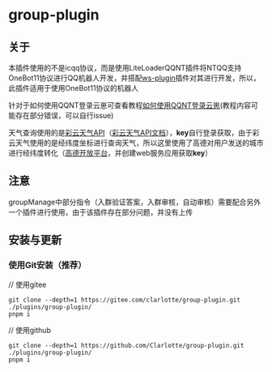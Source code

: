 # group-plugin

## 关于

本插件使用的不是icqq协议，而是使用LiteLoaderQQNT插件将NTQQ支持OneBot11协议进行QQ机器人开发，并搭配[ws-plugin](https://gitee.com/xiaoye12123/ws-plugin)插件对其进行开发，所以，此插件适用于使用OneBot11协议的机器人<br>

针对于如何使用QQNT登录云崽可查看教程[如何使用QQNT登录云崽](https://gitee.com/clarlotte/group-plugin/blob/master/%E5%A6%82%E4%BD%95%E4%BD%BF%E7%94%A8QQNT%E7%99%BB%E5%BD%95%E4%BA%91%E5%B4%BD.md)(教程内容可能存在部分错误，可以自行issue)<br>

天气查询使用的是[彩云天气API](https://platform.caiyunapp.com/login)（[彩云天气API文档](https://docs.caiyunapp.com/docs/intro)），**key**自行登录获取，由于彩云天气使用的是经纬度坐标进行查询天气，所以这里使用了高德对用户发送的城市进行经纬度转化（[高德开放平台](https://lbs.amap.com/)，并创建web服务应用获取**key**）<br>

## 注意
groupManage中部分指令（入群验证答案，入群审核，自动审核）需要配合另外一个插件进行使用，由于该插件存在部分问题，并没有上传<br>
## 安装与更新

### 使用Git安装（推荐）

// 使用gitee
```
git clone --depth=1 https://gitee.com/clarlotte/group-plugin.git ./plugins/group-plugin/
pnpm i
```
// 使用github

```
git clone --depth=1 https://github.com/Clarlotte/group-plugin.git ./plugins/group-plugin/
pnpm i
```